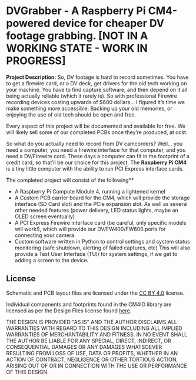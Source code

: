 # DVGrabber - A Raspberry Pi CM4-powered device for cheaper DV footage grabbing. [NOT IN A WORKING STATE - WORK IN PROGRESS]

**Project Description:**
    So, DV footage is hard to record sometimes. You have to get a firewire card, or a DV deck, get drivers for the old tech working on your machine. You have to find capture software, and then depend on it all being actually reliable (which it rarely is). So with professional Firewire recording devices costing upwards of $600 dollars… I figured it’s time we make something more accessible. Backing up your old memories, or enjoying the use of old tech should be open and free. 
    
Every aspect of this project will be documented and available for free. We will likely sell some of our completed PCBs once they’re produced, at cost.

So what do you actually need to record from DV camcorders? Well… you need a computer, you need a firewire interface for that computer, and you need a DV/Firewire cord.  These days a computer can fit in the footprint of a credit card, so that’ll be our choice for this project. The **Raspberry Pi CM4** is a tiny little computer with the ability to run PCI Express interface cards.

**T**he completed project will consist of the following**

 - A Raspberry Pi Compute Module 4, running a lightened kernel
 - A Custom PCB carrier board for the CM4, which will provide the storage interface (SD Card slot) and the PCIe expansion slot. As well as several other needed features (power delivery, LED status lights, maybe an OLED screen eventually)
 - A PCI Express Firewire interface card (be careful, only specific models will work!), which will provide our DV/FW400/FW600 ports for connecting your camera.
 - Custom software written in Python to control settings and system status monitoring (safe shutdown, alerting of failed captures, etc) This will also provide a Text User Interface (TUI) for system settings, if we get to adding a screen to the device.


## License

Schematic and PCB layout files are licensed under the [CC BY 4.0](https://creativecommons.org/licenses/by/4.0/) license.

Individual components and footprints found in the CM4IO library are licensed as per the Design Files license found [here](https://datasheets.raspberrypi.org/license.html).

THE DESIGN IS PROVIDED "AS IS" AND THE AUTHOR DISCLAIMS ALL WARRANTIES WITH REGARD TO THIS DESIGN INCLUDING ALL IMPLIED WARRANTIES OF MERCHANTABILITY AND FITNESS. IN NO EVENT SHALL THE AUTHOR BE LIABLE FOR ANY SPECIAL, DIRECT, INDIRECT, OR CONSEQUENTIAL DAMAGES OR ANY DAMAGES WHATSOEVER RESULTING FROM LOSS OF USE, DATA OR PROFITS, WHETHER IN AN ACTION OF CONTRACT, NEGLIGENCE OR OTHER TORTIOUS ACTION, ARISING OUT OF OR IN CONNECTION WITH THE USE OR PERFORMANCE OF THIS DESIGN.
